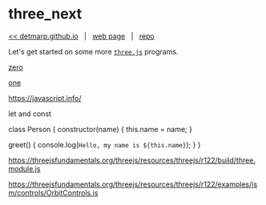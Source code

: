 # three_next

[<< detmarp.github.io](https://detmarp.github.io)
&nbsp; | &nbsp;
[web page](https://detmarp.github.io/three_next)
&nbsp; | &nbsp;
[repo](https://github.com/detmarp/three_next)

Let's get started on some more [`three.js`](https://threejs.org/) programs.

[zero](zero/index.html)

[one](zero/one.html)

https://javascript.info/

let and const

class Person {
  constructor(name) {
    this.name = name;
  }

  greet() {
    console.log(`Hello, my name is ${this.name}`);
  }
}


https://threejsfundamentals.org/threejs/resources/threejs/r122/build/three.module.js

https://threejsfundamentals.org/threejs/resources/threejs/r122/examples/jsm/controls/OrbitControls.js